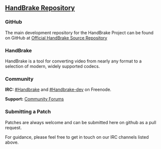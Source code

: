 ## [HandBrake Repository](#___top)
### GitHub
The main development repository for the HandBrake Project can be found on GitHub at [Official HandBrake Source Repository](https://github.com/HandBrake/HandBrake "Official HandBrake Source Repository")
### HandBrake
HandBrake is a tool for converting video from nearly any format to a selection of modern, widely supported codecs.
### Community
**IRC:** [\#Handbrake](irc://irc.freenode.net/#handbrake) and [\#Handbrake-dev](irc://irc.freenode.net/#handbrake-dev) on Freenode.

**Support:** [Community Forums](https://forum.handbrake.fr/)

### Submitting a Patch

Patches are always welcome and can be submitted here on github as a pull request.

For guidance, please feel free to get in touch on our IRC channels listed above.
